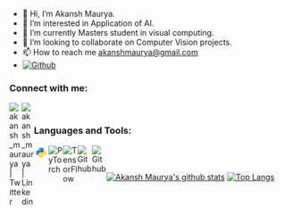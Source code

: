 - 👋 Hi, I’m Akansh Maurya.
- 👀 I’m interested in Application of AI.  
- 🌱 I’m currently Masters student in visual computing. 
- 💞️ I’m looking to collaborate on Computer Vision projects. 
- 📫 How to reach me akanshmaurya@gmail.com
- [![Github](https://visitor-badge.laobi.icu/badge?page_id=akansh12.akansh12)](https://github.com/akansh12)


### Connect with me:

[<img align="left" alt="akansh_maurya | Twitter" width="22px" src="https://www.vectorlogo.zone/logos/twitter/twitter-tile.svg" />](https://twitter.com/akansh_maurya)
[<img align="left" alt="akansh_maurya | Linkedin" width="22px" src="https://www.vectorlogo.zone/logos/linkedin/linkedin-tile.svg" />](https://www.linkedin.com/in/akansh-maurya/)

<br />

### Languages and Tools:
<img align="left" alt="Python" width="26px" src="https://raw.githubusercontent.com/github/explore/80688e429a7d4ef2fca1e82350fe8e3517d3494d/topics/python/python.png" />
<img align="left" alt="PyTorch" width="26px" src="https://www.vectorlogo.zone/logos/pytorch/pytorch-icon.svg" />
<img align="left" alt="TensorFlow" width="26px" src="https://www.vectorlogo.zone/logos/tensorflow/tensorflow-icon.svg" />
<img align="left" alt="Github" width="26px" src="https://www.vectorlogo.zone/logos/github/github-tile.svg" />
<img align="left" alt="Github" width="26px" src="https://www.vectorlogo.zone/logos/ubuntu/ubuntu-tile.svg" />

<br />
<br />

[![Akansh Maurya's github stats](https://github-readme-stats.vercel.app/api?username=akansh12&count_private=true&show_icons=true&line_height=21&show_icons=true&theme=vue)](https://github.com/akansh12)
[![Top Langs](https://github-readme-stats.vercel.app/api/top-langs/?username=akansh12&count_private=true&show_icons=true&layout=compact&theme=vue)](https://github.com/akansh12)

<!---
akansh12/akansh12 is a ✨ special ✨ repository because its `README.md` (this file) appears on your GitHub profile.
You can click the Preview link to take a look at your changes.
--->
